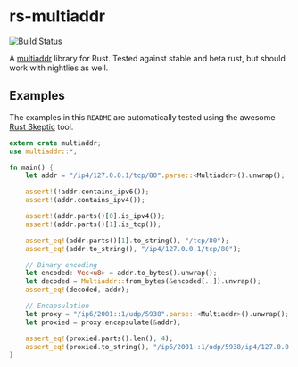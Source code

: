 # rs-multiaddr

[![Build Status](https://travis-ci.org/micxjo/rs-multiaddr.svg?branch=master)](https://travis-ci.org/micxjo/rs-multiaddr)

A [multiaddr](https://github.com/jbenet/multiaddr) library for Rust. Tested against stable and beta rust, but should work with nightlies as well.

## Examples

The examples in this `README` are automatically tested using the awesome [Rust Skeptic](https://github.com/brson/rust-skeptic) tool.

```rust
extern crate multiaddr;
use multiaddr::*;

fn main() {
	let addr = "/ip4/127.0.0.1/tcp/80".parse::<Multiaddr>().unwrap();

	assert!(!addr.contains_ipv6());
	assert!(addr.contains_ipv4());

	assert!(addr.parts()[0].is_ipv4());
	assert!(addr.parts()[1].is_tcp());

	assert_eq!(addr.parts()[1].to_string(), "/tcp/80");
	assert_eq!(addr.to_string(), "/ip4/127.0.0.1/tcp/80");

	// Binary encoding
	let encoded: Vec<u8> = addr.to_bytes().unwrap();
	let decoded = Multiaddr::from_bytes(&encoded[..]).unwrap();
	assert_eq!(decoded, addr);

	// Encapsulation
	let proxy = "/ip6/2001::1/udp/5938".parse::<Multiaddr>().unwrap();
	let proxied = proxy.encapsulate(&addr);

	assert_eq!(proxied.parts().len(), 4);
	assert_eq!(proxied.to_string(), "/ip6/2001::1/udp/5938/ip4/127.0.0.1/tcp/80");
}
```